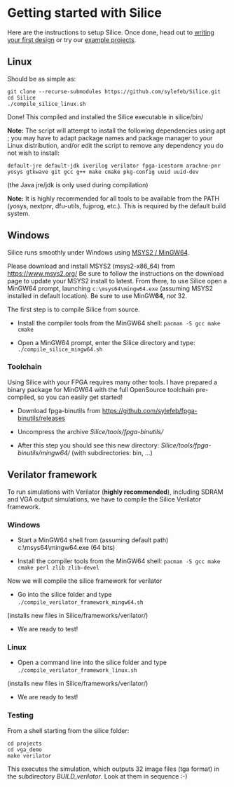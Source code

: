 # Getting started with Silice

Here are the instructions to setup Silice. Once done, head out to [writing your first design](FirstDesign.md) or try our [example projects](projects/README.md).

## Linux

Should be as simple as:
```
git clone --recurse-submodules https://github.com/sylefeb/Silice.git
cd Silice
./compile_silice_linux.sh
```

Done! This compiled and installed the Silice executable in silice/bin/

**Note:** The script will attempt to install the following dependencies using apt ; you may have to adapt package names and package manager to your Linux distribution, and/or edit the script to remove any dependency you do not wish to install: 
```
default-jre default-jdk iverilog verilator fpga-icestorm arachne-pnr 
yosys gtkwave git gcc g++ make cmake pkg-config uuid uuid-dev
```

(the Java jre/jdk is only used during compilation)

**Note:** It is highly recommended for all tools to be available from the PATH (yosys, nextpnr, dfu-utils, fujprog, etc.). This is required by the default build system.

## Windows

Silice runs smoothly under Windows using [MSYS2 / MinGW64](https://www.msys2.org/).

Please download and install MSYS2 (msys2-x86_64) from https://www.msys2.org/
Be sure to follow the instructions on the download page to update your MSYS2 install to latest.
From there, to use Silice open a MinGW64 prompt, launching `c:\msys64\mingw64.exe` (assuming MSYS2 installed
in default location). Be sure to use MinGW**64**, *not* 32.

The first step is to compile Silice from source. 

- Install the compiler tools from the MinGW64 shell: `pacman -S gcc make cmake`

- Open a MinGW64 prompt, enter the Silice directory and type: `./compile_silice_mingw64.sh`

### Toolchain

Using Silice with your FPGA requires many other tools. I have prepared a binary package for MinGW64 with the full OpenSource toolchain pre-compiled, 
so you can easily get started! 

- Download fpga-binutils from https://github.com/sylefeb/fpga-binutils/releases

- Uncompress the archive *Silice/tools/fpga-binutils/*

- After this step you should see this new directory: *Silice/tools/fpga-binutils/mingw64/* (with subdirectories: bin, ...)

## Verilator framework

To run simulations with Verilator (**highly recommended**), including SDRAM and VGA output simulations, we have to compile the Silice Verilator framework.

### Windows

- Start a MinGW64 shell from (assuming default path) c:\msys64\mingw64.exe (64 bits)

- Install the compiler tools from the MinGW64 shell: `pacman -S gcc make cmake perl zlib zlib-devel`

Now we will compile the silice framework for verilator

- Go into the silice folder and type `./compile_verilator_framework_mingw64.sh`

(installs new files in Silice/frameworks/verilator/)

- We are ready to test!

### Linux

- Open a command line into the silice folder and type `./compile_verilator_framework_linux.sh`

(installs new files in Silice/frameworks/verilator/)

- We are ready to test!

### Testing

From a shell starting from the silice folder:
```
cd projects
cd vga_demo
make verilator
```

This executes the simulation, which outputs 32 image files (tga format) in the subdirectory *BUILD_verilator*.
Look at them in sequence :-)
